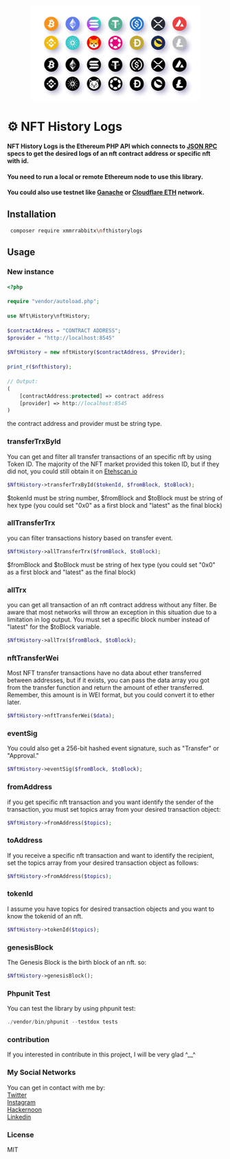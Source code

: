 <p style="text-align: center;">
  <img style="border-radius:10px;" src="asset/logo/header.webp" width="400px" alt="header.webp">
</p>

# ⚙️ NFT History Logs 

#### NFT History Logs is the Ethereum PHP API which connects to [JSON RPC](https://www.jsonrpc.org/specification) specs to get the desired logs of an nft contract address or specific nft with id.

#### You need to run a local or remote Ethereum node to use this library.
#### You could also use testnet like [Ganache](https://trufflesuite.com/ganache/) or [Cloudflare ETH](https://developers.cloudflare.com/web3/ethereum-gateway/) network.

## Installation 

```bash
 composer require xmmrrabbitx\nfthistorylogs
```

## Usage
### New instance
```php
<?php

require "vendor/autoload.php";

use Nft\History\nftHistory;

$contractAdress = "CONTRACT ADDRESS";
$provider = "http://localhost:8545"

$NftHistory = new nftHistory($contractAddress, $Provider);

print_r($nfthistory);
    
// Output:
(
    [contractAddress:protected] => contract address
    [provider] => http://localhost:8545
)
```
the contract address and provider must be string type.

### transferTrxById
You can get and filter all transfer transactions of an specific nft by using Token ID.
The majority of the NFT market provided this token ID, but if they did not, you could still obtain it on [Etehscan.io](https://etherscan.io/)
```php
$NftHistory->transferTrxById($tokenId, $fromBlock, $toBlock);
```
$tokenId must be string number, $fromBlock and $toBlock must be string of hex type (you could set "0x0" as a first block and "latest" as the final block)

### allTransferTrx
you can filter transactions history based on transfer event.
```php
$NftHistory->allTransferTrx($fromBlock, $toBlock);
```
$fromBlock and $toBlock must be string of hex type (you could set "0x0" as a first block and "latest" as the final block)

### allTrx
you can get all transaction of an nft contract address without any filter. Be aware that most networks will throw an exception in this situation due to a limitation in log output. You must set a specific block number instead of "latest" for the $toBlock variable.
```php
$NftHistory->allTrx($fromBlock, $toBlock);
```

### nftTransferWei
Most NFT transfer transactions have no data about ether transferred between addresses, but if it exists, you can pass the data array you got from the transfer function and return the amount of ether transferred. Remember, this amount is in WEI format, but you could convert it to ether later.
```php
$NftHistory->nftTransferWei($data);
```

### eventSig
You could also get a 256-bit hashed event signature, such as "Transfer" or "Approval." 
```php
$NftHistory->eventSig($fromBlock, $toBlock);
```

### fromAddress
if you get specific nft transaction and you want identify the sender of the transaction, you must set topics array from your desired transaction object:
```php
$NftHistory->fromAddress($topics);
```

### toAddress
If you receive a specific nft transaction and want to identify the recipient, set the topics array from your desired transaction object as follows: 
```php
$NftHistory->fromAddress($topics);
```

### tokenId
I assume you have topics for desired transaction objects and you want to know the tokenid of an nft.
```php
$NftHistory->tokenId($topics);
```

### genesisBlock
The Genesis Block is the birth block of an nft. so:
```php
$NftHistory->genesisBlock();
```

### Phpunit Test
You can test the library by using phpunit test:
```php
./vendor/bin/phpunit --testdox tests
```

### contribution
If you interested in contribute in this project, I will be very glad ^__^

### My Social Networks
You can get in contact with me by:
<br>
[Twitter](https://twitter.com/xmrrabbittx)
<br>
[Instagram](https://www.instagram.com/xmrrabbitx)
<br>
[Hackernoon](https://hackernoon.com/@xmrrabbitx)
<br>
[Linkedin](https://www.linkedin.com/in/xmrrabbitx/)

### License
MIT
